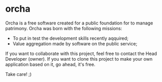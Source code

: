 # orcha

Orcha is a free software created for a public foundation for to manage patrimony.
Orcha was born with the following missions:
- To put in test the development skills recently aqquired;
- Value aggregation made by software on the public service;

If you want to collaborate with this project, feel free to contact the Head Developer (owner).
If you want to clone this project to make your own application based on it, go ahead, it's free.

Take care! ;)
